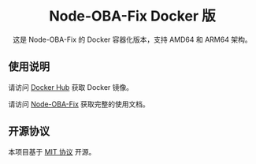 <div align="center">

# Node-OBA-Fix Docker 版

这是 Node-OBA-Fix 的 Docker 容器化版本，支持 AMD64 和 ARM64 架构。

</div>

## 使用说明

请访问 [Docker Hub](https://hub.docker.com/r/ylovexln/node-oba-fix) 获取 Docker 镜像。

请访问 [Node-OBA-Fix](https://github.com/Zhang12334/Node-OBA-Fix) 获取完整的使用文档。

## 开源协议

本项目基于 [MIT 协议](https://github.com/YlovexLN/Node-OBA-Fix-Docker/blob/main/LICENSE) 开源。